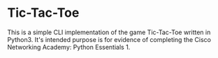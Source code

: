 # Tic-Tac-Toe
This is a simple CLI implementation of the game Tic-Tac-Toe written in Python3. It's intended purpose is for evidence of completing the Cisco Networking Academy: Python Essentials 1.
